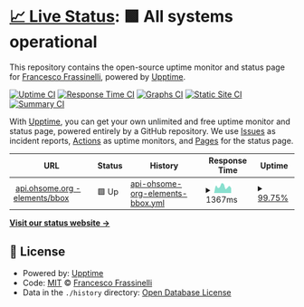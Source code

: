 # [📈 Live Status](https://frafra.github.io/ohsome-api-upptime): <!--live status--> **🟩 All systems operational**

This repository contains the open-source uptime monitor and status page for [Francesco Frassinelli](frafra.eu), powered by [Upptime](https://github.com/upptime/upptime).

[![Uptime CI](https://github.com/frafra/ohsome-api-upptime/workflows/Uptime%20CI/badge.svg)](https://github.com/frafra/ohsome-api-upptime/actions?query=workflow%3A%22Uptime+CI%22)
[![Response Time CI](https://github.com/frafra/ohsome-api-upptime/workflows/Response%20Time%20CI/badge.svg)](https://github.com/frafra/ohsome-api-upptime/actions?query=workflow%3A%22Response+Time+CI%22)
[![Graphs CI](https://github.com/frafra/ohsome-api-upptime/workflows/Graphs%20CI/badge.svg)](https://github.com/frafra/ohsome-api-upptime/actions?query=workflow%3A%22Graphs+CI%22)
[![Static Site CI](https://github.com/frafra/ohsome-api-upptime/workflows/Static%20Site%20CI/badge.svg)](https://github.com/frafra/ohsome-api-upptime/actions?query=workflow%3A%22Static+Site+CI%22)
[![Summary CI](https://github.com/frafra/ohsome-api-upptime/workflows/Summary%20CI/badge.svg)](https://github.com/frafra/ohsome-api-upptime/actions?query=workflow%3A%22Summary+CI%22)

With [Upptime](https://upptime.js.org), you can get your own unlimited and free uptime monitor and status page, powered entirely by a GitHub repository. We use [Issues](https://github.com/frafra/ohsome-api-upptime/issues) as incident reports, [Actions](https://github.com/frafra/ohsome-api-upptime/actions) as uptime monitors, and [Pages](https://frafra.github.io/ohsome-api-upptime) for the status page.

<!--start: status pages-->
<!-- This summary is generated by Upptime (https://github.com/upptime/upptime) -->
<!-- Do not edit this manually, your changes will be overwritten -->
<!-- prettier-ignore -->
| URL | Status | History | Response Time | Uptime |
| --- | ------ | ------- | ------------- | ------ |
| <img alt="" src="https://favicons.githubusercontent.com/api.ohsome.org" height="13"> [api.ohsome.org - elements/bbox](https://api.ohsome.org/v1/elements/bbox?bboxes=9.19%2C45.46%2C9.20%2C45.46&types=node&properties=metadata&showMetadata=true&time=2020-01-01) | 🟩 Up | [api-ohsome-org-elements-bbox.yml](https://github.com/frafra/ohsome-api-upptime/commits/HEAD/history/api-ohsome-org-elements-bbox.yml) | <details><summary><img alt="Response time graph" src="./graphs/api-ohsome-org-elements-bbox/response-time-week.png" height="20"> 1367ms</summary><br><a href="https://frafra.github.io/ohsome-api-upptime/history/api-ohsome-org-elements-bbox"><img alt="Response time 1560" src="https://img.shields.io/endpoint?url=https%3A%2F%2Fraw.githubusercontent.com%2Ffrafra%2Fohsome-api-upptime%2FHEAD%2Fapi%2Fapi-ohsome-org-elements-bbox%2Fresponse-time.json"></a><br><a href="https://frafra.github.io/ohsome-api-upptime/history/api-ohsome-org-elements-bbox"><img alt="24-hour response time 1456" src="https://img.shields.io/endpoint?url=https%3A%2F%2Fraw.githubusercontent.com%2Ffrafra%2Fohsome-api-upptime%2FHEAD%2Fapi%2Fapi-ohsome-org-elements-bbox%2Fresponse-time-day.json"></a><br><a href="https://frafra.github.io/ohsome-api-upptime/history/api-ohsome-org-elements-bbox"><img alt="7-day response time 1367" src="https://img.shields.io/endpoint?url=https%3A%2F%2Fraw.githubusercontent.com%2Ffrafra%2Fohsome-api-upptime%2FHEAD%2Fapi%2Fapi-ohsome-org-elements-bbox%2Fresponse-time-week.json"></a><br><a href="https://frafra.github.io/ohsome-api-upptime/history/api-ohsome-org-elements-bbox"><img alt="30-day response time 1615" src="https://img.shields.io/endpoint?url=https%3A%2F%2Fraw.githubusercontent.com%2Ffrafra%2Fohsome-api-upptime%2FHEAD%2Fapi%2Fapi-ohsome-org-elements-bbox%2Fresponse-time-month.json"></a><br><a href="https://frafra.github.io/ohsome-api-upptime/history/api-ohsome-org-elements-bbox"><img alt="1-year response time 1560" src="https://img.shields.io/endpoint?url=https%3A%2F%2Fraw.githubusercontent.com%2Ffrafra%2Fohsome-api-upptime%2FHEAD%2Fapi%2Fapi-ohsome-org-elements-bbox%2Fresponse-time-year.json"></a></details> | <details><summary><a href="https://frafra.github.io/ohsome-api-upptime/history/api-ohsome-org-elements-bbox">99.75%</a></summary><a href="https://frafra.github.io/ohsome-api-upptime/history/api-ohsome-org-elements-bbox"><img alt="All-time uptime 99.77%" src="https://img.shields.io/endpoint?url=https%3A%2F%2Fraw.githubusercontent.com%2Ffrafra%2Fohsome-api-upptime%2FHEAD%2Fapi%2Fapi-ohsome-org-elements-bbox%2Fuptime.json"></a><br><a href="https://frafra.github.io/ohsome-api-upptime/history/api-ohsome-org-elements-bbox"><img alt="24-hour uptime 100.00%" src="https://img.shields.io/endpoint?url=https%3A%2F%2Fraw.githubusercontent.com%2Ffrafra%2Fohsome-api-upptime%2FHEAD%2Fapi%2Fapi-ohsome-org-elements-bbox%2Fuptime-day.json"></a><br><a href="https://frafra.github.io/ohsome-api-upptime/history/api-ohsome-org-elements-bbox"><img alt="7-day uptime 99.75%" src="https://img.shields.io/endpoint?url=https%3A%2F%2Fraw.githubusercontent.com%2Ffrafra%2Fohsome-api-upptime%2FHEAD%2Fapi%2Fapi-ohsome-org-elements-bbox%2Fuptime-week.json"></a><br><a href="https://frafra.github.io/ohsome-api-upptime/history/api-ohsome-org-elements-bbox"><img alt="30-day uptime 99.81%" src="https://img.shields.io/endpoint?url=https%3A%2F%2Fraw.githubusercontent.com%2Ffrafra%2Fohsome-api-upptime%2FHEAD%2Fapi%2Fapi-ohsome-org-elements-bbox%2Fuptime-month.json"></a><br><a href="https://frafra.github.io/ohsome-api-upptime/history/api-ohsome-org-elements-bbox"><img alt="1-year uptime 99.77%" src="https://img.shields.io/endpoint?url=https%3A%2F%2Fraw.githubusercontent.com%2Ffrafra%2Fohsome-api-upptime%2FHEAD%2Fapi%2Fapi-ohsome-org-elements-bbox%2Fuptime-year.json"></a></details>

<!--end: status pages-->

[**Visit our status website →**](https://frafra.github.io/ohsome-api-upptime)

## 📄 License

- Powered by: [Upptime](https://github.com/upptime/upptime)
- Code: [MIT](./LICENSE) © [Francesco Frassinelli](frafra.eu)
- Data in the `./history` directory: [Open Database License](https://opendatacommons.org/licenses/odbl/1-0/)

